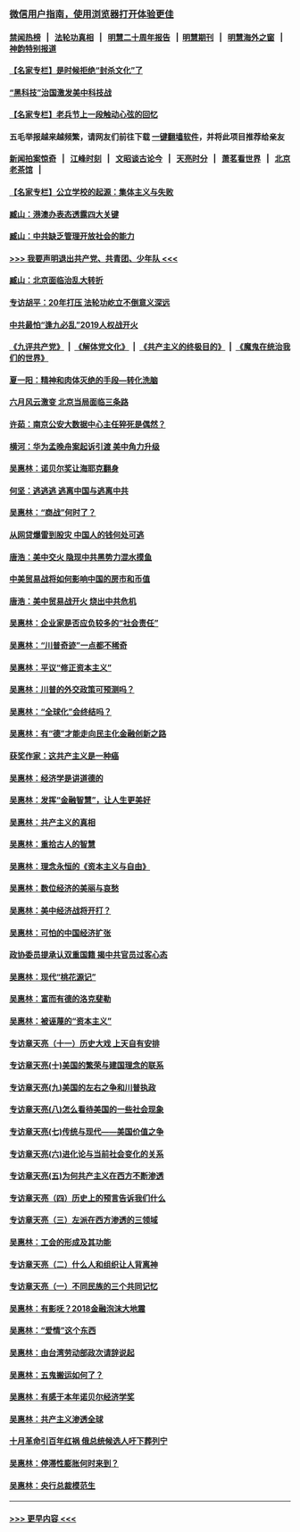 ### [微信用户指南，使用浏览器打开体验更佳](https://github.com/gfw-breaker/banned-news1/blob/master/indexes/wechat-guide.md?t=0)
#### [禁闻热榜](热点新闻.md?t=0)  &nbsp;&nbsp;|&nbsp;&nbsp; [法轮功真相](https://github.com/gfw-breaker/truth/blob/master/README.md?t=0) &nbsp;&nbsp;|&nbsp;&nbsp; [明慧二十周年报告](https://github.com/gfw-breaker/mh-reports/blob/master/README.md?t=0) &nbsp;&nbsp;|&nbsp;&nbsp;[明慧期刊](https://github.com/gfw-breaker/mh-qikan) &nbsp;&nbsp;|&nbsp;&nbsp; [明慧海外之窗](https://github.com/gfw-breaker/mh-news/blob/master/README.md?t=0) &nbsp;&nbsp;|&nbsp;&nbsp; [神韵特别报道](https://github.com/gfw-breaker/mh-news/blob/master/shenyun.md?t=0)
#### [【名家专栏】是时候拒绝“封杀文化”了](../pages/nsc423/n11814093.md?t=02122022) 
#### [“黑科技”治国激发美中科技战](../pages/nsc423/n11638056.md?t=02122022) 
#### [【名家专栏】老兵节上一段触动心弦的回忆](../pages/nsc423/n11646016.md?t=02122022) 
#### 五毛举报越来越频繁，请网友们前往下载 [一键翻墙软件](https://github.com/gfw-breaker/ssr-accounts)，并将此项目推荐给亲友
#### [新闻拍案惊奇](https://github.com/gfw-breaker/banned-news1/blob/master/pages/link4.md) &nbsp;&nbsp;|&nbsp;&nbsp; [江峰时刻](https://github.com/gfw-breaker/banned-news1/blob/master/pages/link4.md) &nbsp;&nbsp;|&nbsp;&nbsp; [文昭谈古论今](https://github.com/gfw-breaker/banned-news1/blob/master/pages/link4.md) &nbsp;&nbsp;|&nbsp;&nbsp; [天亮时分](https://github.com/gfw-breaker/banned-news1/blob/master/pages/link4.md) &nbsp;&nbsp;|&nbsp;&nbsp; [萧茗看世界](https://github.com/gfw-breaker/banned-news1/blob/master/pages/link4.md) &nbsp;&nbsp;|&nbsp;&nbsp; [北京老茶馆](https://github.com/gfw-breaker/banned-news1/blob/master/pages/link4.md) &nbsp;&nbsp;|&nbsp;&nbsp; 
#### [【名家专栏】公立学校的起源：集体主义与失败](../pages/nsc423/n11601833.md?t=02122022) 
#### [臧山：港澳办表态透露四大关键](../pages/nsc423/n11421628.md?t=02122022) 
#### [臧山：中共缺乏管理开放社会的能力](../pages/nsc423/n11407457.md?t=02122022) 
#### [>>> 我要声明退出共产党、共青团、少年队 <<<](https://github.com/begood0513/goodnews/blob/master/quit/letter.md) 
#### [臧山：北京面临治乱大转折](../pages/nsc423/n11406895.md?t=02122022) 
#### [专访胡平：20年打压 法轮功屹立不倒意义深远](../pages/nsc423/n11398800.md?t=02122022) 
#### [中共最怕“逢九必乱”2019人权战开火](../pages/nsc423/n11385248.md?t=02122022) 
#### [《九评共产党》](https://github.com/begood0513/9ping.md/blob/master/README.md) &nbsp;|&nbsp; [《解体党文化》](../../../../jtdwh.md/blob/master/README.md)  &nbsp;|&nbsp; [《共产主义的终极目的》](../../../../gczydzjmd.md/blob/master/README.md) &nbsp;|&nbsp; [《魔鬼在统治我们的世界》](../../../../mgztzwmdsj.md/blob/master/README.md) 
#### [夏一阳：精神和肉体灭绝的手段—转化洗脑](../pages/nsc423/n11368250.md?t=02122022) 
#### [六月风云激变 北京当局面临三条路](../pages/nsc423/n11313668.md?t=02122022) 
#### [许茹：南京公安大数据中心主任猝死是偶然？](../pages/nsc423/n11064744.md?t=02122022) 
#### [横河：华为孟晚舟案起诉引渡 美中角力升级](../pages/nsc423/n11027230.md?t=02122022) 
#### [吴惠林：诺贝尔奖让海耶克翻身](../pages/nsc423/n10890049.md?t=02122022) 
#### [何坚：逃逃逃 逃离中国与逃离中共](../pages/nsc423/n10592891.md?t=02122022) 
#### [吴惠林：“商战”何时了？](../pages/nsc423/n10573558.md?t=02122022) 
#### [从网贷爆雷到股灾 中国人的钱何处可逃](../pages/nsc423/n10572800.md?t=02122022) 
#### [唐浩：美中交火 隐现中共黑势力混水摸鱼](../pages/nsc423/n10544040.md?t=02122022) 
#### [中美贸易战将如何影响中国的房市和币值](../pages/nsc423/n10543697.md?t=02122022) 
#### [唐浩：美中贸易战开火 烧出中共危机](../pages/nsc423/n10540126.md?t=02122022) 
#### [吴惠林：企业家是否应负较多的“社会责任”](../pages/nsc423/n10535022.md?t=02122022) 
#### [吴惠林：“川普奇迹”一点都不稀奇](../pages/nsc423/n10512808.md?t=02122022) 
#### [吴惠林：平议“修正资本主义”](../pages/nsc423/n10495724.md?t=02122022) 
#### [吴惠林：川普的外交政策可预测吗？](../pages/nsc423/n10462387.md?t=02122022) 
#### [吴惠林：“全球化”会终结吗？](../pages/nsc423/n10452838.md?t=02122022) 
#### [吴惠林：有“德”才能走向民主化金融创新之路](../pages/nsc423/n10432292.md?t=02122022) 
#### [获奖作家：这共产主义是一种癌](../pages/nsc423/n10431541.md?t=02122022) 
#### [吴惠林：经济学是讲道德的](../pages/nsc423/n10398014.md?t=02122022) 
#### [吴惠林：发挥“金融智慧”，让人生更美好](../pages/nsc423/n10375019.md?t=02122022) 
#### [吴惠林：共产主义的真相](../pages/nsc423/n10351394.md?t=02122022) 
#### [吴惠林：重拾古人的智慧](../pages/nsc423/n10337691.md?t=02122022) 
#### [吴惠林：理念永恒的《资本主义与自由》](../pages/nsc423/n10316274.md?t=02122022) 
#### [吴惠林：数位经济的美丽与哀愁](../pages/nsc423/n10292946.md?t=02122022) 
#### [吴惠林：美中经济战将开打？](../pages/nsc423/n10258825.md?t=02122022) 
#### [吴惠林：可怕的中国经济扩张](../pages/nsc423/n10219147.md?t=02122022) 
#### [政协委员提承认双重国籍 揭中共官员过客心态](../pages/nsc423/n10208809.md?t=02122022) 
#### [吴惠林：现代“桃花源记”](../pages/nsc423/n10185234.md?t=02122022) 
#### [吴惠林：富而有德的洛克斐勒](../pages/nsc423/n10142264.md?t=02122022) 
#### [吴惠林：被诬蔑的“资本主义”](../pages/nsc423/n10124816.md?t=02122022) 
#### [专访章天亮（十一）历史大戏 上天自有安排](../pages/nsc423/n10094905.md?t=02122022) 
#### [专访章天亮(十)美国的繁荣与建国理念的联系](../pages/nsc423/n10094899.md?t=02122022) 
#### [专访章天亮(九)美国的左右之争和川普执政](../pages/nsc423/n10094889.md?t=02122022) 
#### [专访章天亮(八)怎么看待美国的一些社会现象](../pages/nsc423/n10094857.md?t=02122022) 
#### [专访章天亮(七)传统与现代——美国价值之争](../pages/nsc423/n10093140.md?t=02122022) 
#### [专访章天亮(六)进化论与当前社会变化的关系](../pages/nsc423/n10092036.md?t=02122022) 
#### [专访章天亮(五)为何共产主义在西方不断渗透](../pages/nsc423/n10083620.md?t=02122022) 
#### [专访章天亮（四）历史上的预言告诉我们什么](../pages/nsc423/n10083606.md?t=02122022) 
#### [专访章天亮（三）左派在西方渗透的三领域](../pages/nsc423/n10081115.md?t=02122022) 
#### [吴惠林：工会的形成及其功能](../pages/nsc423/n10080633.md?t=02122022) 
#### [专访章天亮（二）什么人和组织让人背离神](../pages/nsc423/n10076637.md?t=02122022) 
#### [专访章天亮（一）不同民族的三个共同记忆](../pages/nsc423/n10074188.md?t=02122022) 
#### [吴惠林：有影呒？2018金融泡沫大地震](../pages/nsc423/n10040534.md?t=02122022) 
#### [吴惠林：“爱情”这个东西](../pages/nsc423/n10019423.md?t=02122022) 
#### [吴惠林：由台湾劳动部政次请辞说起](../pages/nsc423/n9979679.md?t=02122022) 
#### [吴惠林：五鬼搬运如何了？](../pages/nsc423/n9925338.md?t=02122022) 
#### [吴惠林：有感于本年诺贝尔经济学奖](../pages/nsc423/n9871883.md?t=02122022) 
#### [吴惠林：共产主义渗透全球](../pages/nsc423/n9812748.md?t=02122022) 
#### [十月革命引百年红祸 俄总统候选人吁下葬列宁](../pages/nsc423/n9810182.md?t=02122022) 
#### [吴惠林：停滞性膨胀何时来到？](../pages/nsc423/n9764136.md?t=02122022) 
#### [吴惠林：央行总裁模范生](../pages/nsc423/n9728134.md?t=02122022) 

----
#### [ >>> 更早内容 <<< ](../indexes/nsc423-earlier.md)
